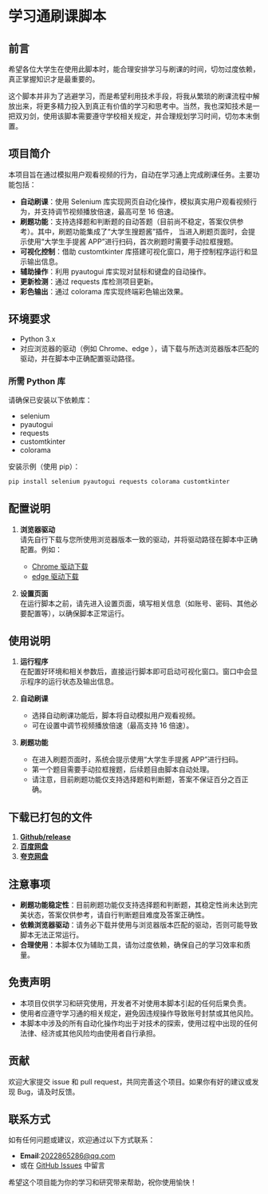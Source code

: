# 学习通刷课脚本

## 前言

希望各位大学生在使用此脚本时，能合理安排学习与刷课的时间，切勿过度依赖，真正掌握知识才是最重要的。

这个脚本并非为了逃避学习，而是希望利用技术手段，将我从繁琐的刷课流程中解放出来，将更多精力投入到真正有价值的学习和思考中。当然，我也深知技术是一把双刃剑，使用该脚本需要遵守学校相关规定，并合理规划学习时间，切勿本末倒置。

## 项目简介

本项目旨在通过模拟用户观看视频的行为，自动在学习通上完成刷课任务。主要功能包括：
- **自动刷课**：使用 Selenium 库实现网页自动化操作，模拟真实用户观看视频行为，并支持调节视频播放倍速，最高可至 16 倍速。
- **刷题功能**：支持选择题和判断题的自动答题（目前尚不稳定，答案仅供参考）。其中，刷题功能集成了“大学生搜题酱”插件，
  当进入刷题页面时，会提示使用“大学生手提酱 APP”进行扫码，首次刷题时需要手动拉框搜题。
- **可视化控制**：借助 customtkinter 库搭建可视化窗口，用于控制程序运行和显示输出信息。
- **辅助操作**：利用 pyautogui 库实现对鼠标和键盘的自动操作。
- **更新检测**：通过 requests 库检测项目更新。
- **彩色输出**：通过 colorama 库实现终端彩色输出效果。

## 环境要求

- Python 3.x
- 对应浏览器的驱动（例如 Chrome、edge ），请下载与所选浏览器版本匹配的驱动，并在脚本中正确配置驱动路径。

### 所需 Python 库

请确保已安装以下依赖库：

- selenium
- pyautogui
- requests
- customtkinter
- colorama

安装示例（使用 pip）：

```bash
pip install selenium pyautogui requests colorama customtkinter
```

## 配置说明

1. **浏览器驱动**  
   请先自行下载与您所使用浏览器版本一致的驱动，并将驱动路径在脚本中正确配置。例如：  
   - [Chrome 驱动下载](https://googlechromelabs.github.io/chrome-for-testing/)
   - [edge 驱动下载](https://developer.microsoft.com/zh-cn/microsoft-edge/tools/webdriver?form=MA13LH&exp=e00)

2. **设置页面**  
   在运行脚本之前，请先进入设置页面，填写相关信息（如账号、密码、其他必要配置等），以确保脚本正常运行。

## 使用说明

1. **运行程序**  
   在配置好环境和相关参数后，直接运行脚本即可启动可视化窗口。窗口中会显示程序的运行状态及输出信息。

2. **自动刷课**  
   - 选择自动刷课功能后，脚本将自动模拟用户观看视频。
   - 可在设置中调节视频播放倍速（最高支持 16 倍速）。

3. **刷题功能**  
   - 在进入刷题页面时，系统会提示使用“大学生手提酱 APP”进行扫码。
   - 第一个题目需要手动拉框搜题，后续题目由脚本自动处理。
   - 请注意，目前刷题功能仅支持选择题和判断题，答案不保证百分之百正确。


## 下载已打包的文件
1. [**Github/release**](https://github.com/Mortal004/Xuexitong_shuake/releases)
2. [ **百度网盘**](https://pan.baidu.com/s/1NYUk5kQgycVq2Nw3fBl_QQ?pwd=1234) 
3. [**夸克网盘**](https://pan.quark.cn/s/66b1297a286f)

## 注意事项

- **刷题功能稳定性**：目前刷题功能仅支持选择题和判断题，其稳定性尚未达到完美状态，答案仅供参考，请自行判断题目难度及答案正确性。
- **依赖浏览器驱动**：请务必下载并使用与浏览器版本匹配的驱动，否则可能导致脚本无法正常运行。
- **合理使用**：本脚本仅为辅助工具，请勿过度依赖，确保自己的学习效率和质量。

## 免责声明

- 本项目仅供学习和研究使用，开发者不对使用本脚本引起的任何后果负责。
- 使用者应遵守学习通的相关规定，避免因违规操作导致账号封禁或其他风险。
- 本脚本中涉及的所有自动化操作均出于对技术的探索，使用过程中出现的任何法律、经济或其他风险均由使用者自行承担。

## 贡献

欢迎大家提交 issue 和 pull request，共同完善这个项目。如果你有好的建议或发现 Bug，请及时反馈。

## 联系方式

如有任何问题或建议，欢迎通过以下方式联系：
- **Email**:2022865286@qq.com
- 或在 [GitHub Issues](https://github.com/Mortal004/Xuexitong_shuake/issues) 中留言


希望这个项目能为你的学习和研究带来帮助，祝你使用愉快！
